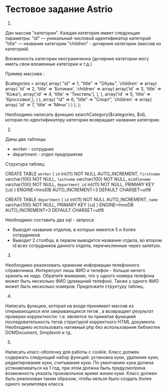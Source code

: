 # Тестовое задание Astrio

1.
Дан массив "категории". Каждая категория имеет следующие параметры:
"id" — уникальный числовой идентификатор категорий
"title" — название категории
"children" - дочерние категории (массив из категорий)

Вложенность категории неограниченна (дочерние категории могу иметь свои вложенные категории и т.д.)

Пример массива :

$categories = array(
	array(
   	"id" => 1,
   	"title" =>  "Обувь",
   	'children' => array(
       	array(
           	'id' => 2,
           	'title' => 'Ботинки',
           	'children' => array(
               	array('id' => 3, 'title' => 'Кожа'),
               	array('id' => 4, 'title' => 'Текстиль'),
           	),
       	),
       	array('id' => 5, 'title' => 'Кроссовки',),
   	)
	),
	array(
   	"id" => 6,
   	"title" =>  "Спорт",
   	'children' => array(
       	array(
           	'id' => 7,
           	'title' => 'Мячи'
       	)
   	)
	),
);

Необходимо написать функцию searchCategory($categories, $id), которая по идентификатору категории возвращает название категории.

2.
Даны две таблицы:
* worker - сотрудник
* department - отдел предприятия

Структура таблиц:

CREATE TABLE `worker` (
`id` int(11) NOT NULL AUTO_INCREMENT,
`firstname` varchar(100) NOT NULL,
`lastname` varchar(100) NOT NULL,
`middlename` varchar(100) NOT NULL,
`department_id` int(11) NOT NULL,
PRIMARY KEY (`id`)
) ENGINE=InnoDB AUTO_INCREMENT=3 DEFAULT CHARSET=utf8

CREATE TABLE `department` (
`id` int(11) NOT NULL AUTO_INCREMENT,
`name` varchar(100) NOT NULL,
PRIMARY KEY (`id`)
) ENGINE=InnoDB AUTO_INCREMENT=3 DEFAULT CHARSET=utf8

Необходимо составить два sql - запроса:
* Выводит название отделов, в которых имеется 5 и более сотрудников
* Выводит 2 столбца, в первом выводится название отдела, во втором id всех сотрудников данного отдела, перечисленные через запятую.

3.
Необходимо реализовать хранение информации телефонного справочника. Интересуют лишь ФИО и телефон - больше ничего хранить не надо. Обратите внимание, что у одного номера телефона может быть несколько ФИО (домашний телефон). Также у одного ФИО может быть несколько номеров. Предложите структуру таблиц.

4.
Написать функцию, которая на входе принимает массив из открывающихся или закрывающихся тегов ,  а возвращает результат проверки корректности:  т.е. является ли принятая функцией последовательность тегов структурой корректного HTML документа. Необходимо использовать нативный php без использования библиотек DOMDocument, Simplexml и тд.

5.
Написать класс-оболочку для работы с cookie. Класс должен содержать следующий набор функций: установка куки, удаление куки, редактирование куки, считывание куки.
По умолчанию кука должна устанавливаться на 1 год, при этом должна быть предусмотрена возможность указать произвольное время жизни куки. Класс должен быть реализован таким образом, чтобы нельзя было создать более одного экземпляра класса.